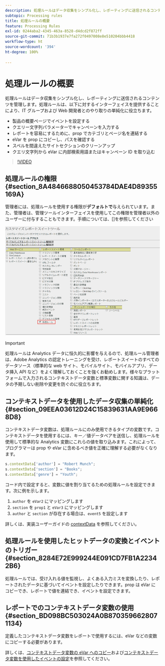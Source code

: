 ```yaml
---
description: 処理ルールはデータ収集をシンプル化し、レポーティングに送信されるコンテンツを管理します。
subtopic: Processing rules
title: 処理ルールの概要
feature: Processing Rules
exl-id: 0244aba2-4345-463a-8528-d4dcd2f872ff
source-git-commit: 71b3b1937e7fa272f0497008e8e510204bbb4418
workflow-type: ht
source-wordcount: '394'
ht-degree: 100%

---
```


# 処理ルールの概要

処理ルールはデータ収集をシンプル化し、レポーティングに送信されるコンテンツを管理します。処理ルールは、以下に対するインターフェイスを提供することにより、IT グループおよび Web 開発者とのやり取りの単純化に役立ちます。

* 製品の概要ページでイベントを設定する
* クエリー文字列パラメーターでキャンペーンを入力する
* レポートを容易にするために、prop でカテゴリとページ名を連結する
* eVar を prop にコピーし、パスを確認する
* スペルを間違えたサイトセクションのクリーンアップ
* クエリ文字列から eVar に内部検索用語またはキャンペーン ID を取り込む

>[!VIDEO](https://video.tv.adobe.com/v/26124/?quality=12&learn=on)

## 処理ルールの権限 {#section_8A4846688050453784DAE4D89355169A}

管理者には、処理ルールを使用する権限が&#x200B;**デフォルトで**&#x200B;与えられています。また、管理者は、管理ツールインターフェイスを使用してこの権限を管理者以外のユーザーに付与することもできます。手順については、[]を参照してください

![](assets/processing-rules.png)

>[!IMPORTANT]
>
>処理ルールは Analytics データに恒久的に影響を与えるので、処理ルール管理者は、Adobe Analytics の認定トレーニングを受け、レポートスイートのすべてのデータソース（標準的な web サイト、モバイルサイト、モバイルアプリ、データ挿入 API など）をよく理解しておくことを強くお勧めします。様々なプラットフォームで入力されるコンテキストデータ変数と標準変数に関する知識は、データの予期しない削除や変更を防ぐのに役立ちます。

## コンテキストデータを使用したデータ収集の単純化 {#section_09EEA03612D24C15839631AA9E9668D8}

コンテキストデータ変数は、処理ルールにのみ使用できるタイプの変数です。コンテキストデータを使用するには、キー／値データペアを送信し、処理ルールを使用して標準的な Analytics 変数にこれらの値を取り込みます。これによって、プログラマーは prop や eVar に含めるべき値を正確に理解する必要がなくなります。

```js
s.contextData['author'] = "Robert Munch";
s.contextData['section'] = "Books";
s.contextData['genre'] = "Youth";
```

コード内で設定すると、変数に値を割り当てるための処理ルールを設定できます。次に例を示します。

1. `author` を `eVar2` にマッピングします
2. `section` を `prop1` と `eVar3` にマッピングします
3. `author` と `section` が存在する場合は、`event5` を設定します

詳しくは、実装ユーザーガイドの [contextData](/help/implement/vars/page-vars/contextdata.md) を参照してください。

## 処理ルールを使用したヒットデータの変換とイベントのトリガー {#section_8284E72E999244E091CD7FB1A22342B6}

処理ルールでは、受け入れる値を監視し、よくある入力ミスを変換したり、レポートされたデータに基づいてイベントを設定したりできます。prop は eVar にコピーでき、レポートで値を連結でき、イベントを設定できます。

## レポートでのコンテキストデータ変数の使用 {#section_BD098BC503024A0B8703596628071134}

定義したコンテキストデータ変数をレポートで使用するには、eVar などの変数にコピーする必要があります。

詳しくは、[コンテキストデータ変数の eVar へのコピー](processing-rules-examples/processing-rules-copy-context-data.md)および[コンテキストデータ変数を使用したイベントの設定](processing-rules-examples/processing-rules-copy-context-data-event.md)を参照してください。
